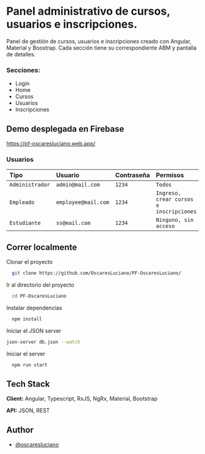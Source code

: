 # Panel administrativo de cursos, usuarios e inscripciones.

Panel de gestión de cursos, usuarios e inscripciones creado con Angular,  Material y Boostrap. Cada sección tiene su correspondiente ABM y pantalla de detalles.

### Secciones:

- Login
- Home
- Cursos
- Usuarios
- Inscripciones

## Demo desplegada en Firebase

https://pf-oscaresluciano.web.app/

### Usuarios

| Tipo | Usuario | Contraseña | Permisos |
| :-------- | :------- | :--------- | :--------|
| `Administrador` | `admin@mail.com` | `1234` | `Todos` |
| `Empleado` | `employee@mail.com` | `1234` | `Ingreso, crear cursos e inscripciones` |
| `Estudiante` | `ss@mail.com` | `1234` | `Ninguno, sin acceso` |


## Correr localmente

Clonar el proyecto

```bash
  git clone https://github.com/OscaresLuciano/PF-OscaresLuciano/
```

Ir al directorio del proyecto

```bash
  cd PF-OscaresLuciano
```

Instalar dependencias

```bash
  npm install
```

Iniciar el JSON server

```bash
json-server db.json --watch
```

Iniciar el server

```bash
  npm run start
```

## Tech Stack

**Client:** Angular, Typescript, RxJS, NgRx, Material, Bootstrap

**API:** JSON, REST

## Author

- [@oscaresluciano](https://www.github.com/oscaresluciano)
